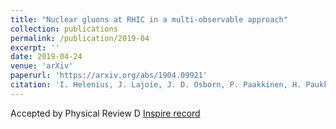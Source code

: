 ```yaml
---
title: "Nuclear gluons at RHIC in a multi-observable approach"
collection: publications
permalink: /publication/2019-04
excerpt: ''
date: 2019-04-24
venue: 'arXiv'
paperurl: 'https://arxiv.org/abs/1904.09921'
citation: 'I. Helenius, J. Lajoie, J. D. Osborn, P. Paakkinen, H. Paukkunen. arXiv:1904.09921'
---
```

Accepted by Physical Review D
[Inspire record](http://inspirehep.net/record/1730497)
